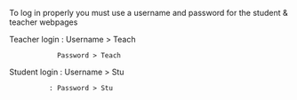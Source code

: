 To log in properly you must use a username and password for the student & teacher webpages 

Teacher login : Username > Teach
             
                Password > Teach  
                
Student login : Username > Stu  

              : Password > Stu
